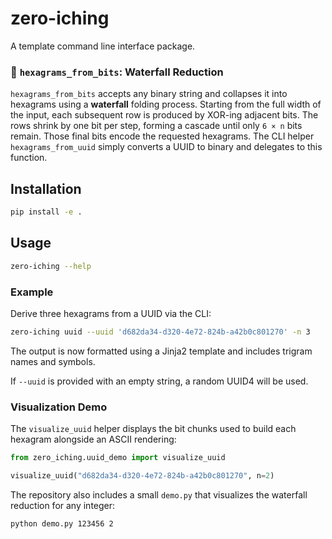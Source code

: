 # zero-iching

A template command line interface package.

### 🔢 `hexagrams_from_bits`: Waterfall Reduction

`hexagrams_from_bits` accepts any binary string and collapses it into hexagrams using a **waterfall** folding process. Starting from the full width of the input, each subsequent row is produced by XOR-ing adjacent bits. The rows shrink by one bit per step, forming a cascade until only `6 × n` bits remain. Those final bits encode the requested hexagrams. The CLI helper `hexagrams_from_uuid` simply converts a UUID to binary and delegates to this function.


## Installation

```bash
pip install -e .
```

## Usage

```bash
zero-iching --help
```

### Example

Derive three hexagrams from a UUID via the CLI:

```bash
zero-iching uuid --uuid 'd682da34-d320-4e72-824b-a42b0c801270' -n 3
```

The output is now formatted using a Jinja2 template and includes trigram names
and symbols.

If `--uuid` is provided with an empty string, a random UUID4 will be used.

### Visualization Demo

The `visualize_uuid` helper displays the bit chunks used to build each
hexagram alongside an ASCII rendering:

```python
from zero_iching.uuid_demo import visualize_uuid

visualize_uuid("d682da34-d320-4e72-824b-a42b0c801270", n=2)
```

The repository also includes a small `demo.py` that visualizes the waterfall
reduction for any integer:

```bash
python demo.py 123456 2
```
